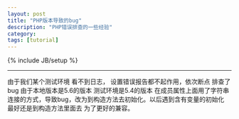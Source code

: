 ```yaml
---
layout: post
title: "PHP版本导致的bug"
description: "PHP错误排查的一些经验"
category: 
tags: [tutorial]
---
```

{% include JB/setup %}


---

<p>
    由于我们某个测试环境 看不到日志， 设置错误报告都不起作用，依次断点 排查了bug  由于本地版本是5.6的版本  测试环境是5.4的版本 
    在成员属性上面用了字符串连接的方式，导致bug，改为到构造方法去初始化。以后遇到含有变量的初始化 最好还是到构造方法里面去 为了更好的兼容。
</p>


